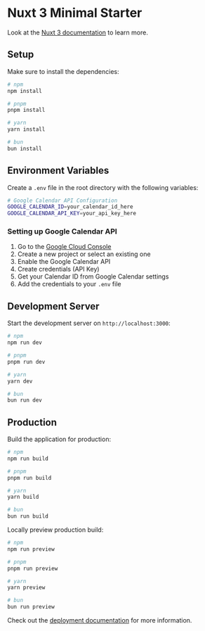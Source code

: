# Nuxt 3 Minimal Starter

Look at the [Nuxt 3 documentation](https://nuxt.com/docs/getting-started/introduction) to learn more.

## Setup

Make sure to install the dependencies:

```bash
# npm
npm install

# pnpm
pnpm install

# yarn
yarn install

# bun
bun install
```

## Environment Variables

Create a `.env` file in the root directory with the following variables:

```bash
# Google Calendar API Configuration
GOOGLE_CALENDAR_ID=your_calendar_id_here
GOOGLE_CALENDAR_API_KEY=your_api_key_here
```

### Setting up Google Calendar API

1. Go to the [Google Cloud Console](https://console.cloud.google.com/)
2. Create a new project or select an existing one
3. Enable the Google Calendar API
4. Create credentials (API Key)
5. Get your Calendar ID from Google Calendar settings
6. Add the credentials to your `.env` file

## Development Server

Start the development server on `http://localhost:3000`:

```bash
# npm
npm run dev

# pnpm
pnpm run dev

# yarn
yarn dev

# bun
bun run dev
```

## Production

Build the application for production:

```bash
# npm
npm run build

# pnpm
pnpm run build

# yarn
yarn build

# bun
bun run build
```

Locally preview production build:

```bash
# npm
npm run preview

# pnpm
pnpm run preview

# yarn
yarn preview

# bun
bun run preview
```

Check out the [deployment documentation](https://nuxt.com/docs/getting-started/deployment) for more information.
